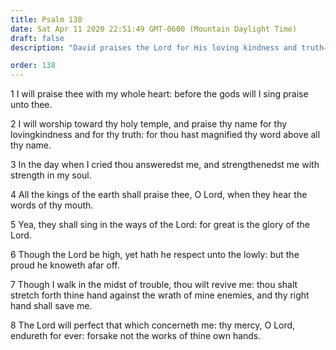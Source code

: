 ```yaml
---
title: Psalm 138
date: Sat Apr 11 2020 22:51:49 GMT-0600 (Mountain Daylight Time)
draft: false
description: "David praises the Lord for His loving kindness and truth—He worships toward the holy temple."

order: 138
---
```

    
1 I will praise thee with my whole heart: before the gods will I sing praise unto thee.

2 I will worship toward thy holy temple, and praise thy name for thy lovingkindness and for thy truth: for thou hast magnified thy word above all thy name.

3 In the day when I cried thou answeredst me, and strengthenedst me with strength in my soul.

4 All the kings of the earth shall praise thee, O Lord, when they hear the words of thy mouth.

5 Yea, they shall sing in the ways of the Lord: for great is the glory of the Lord.

6 Though the Lord be high, yet hath he respect unto the lowly: but the proud he knoweth afar off.

7 Though I walk in the midst of trouble, thou wilt revive me: thou shalt stretch forth thine hand against the wrath of mine enemies, and thy right hand shall save me.

8 The Lord will perfect that which concerneth me: thy mercy, O Lord, endureth for ever: forsake not the works of thine own hands.
